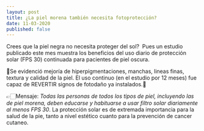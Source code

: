 ```yaml
---
layout: post
title: ¿La piel morena también necesita fotoprotección?
date: 11-03-2020
published: false
---
```

Crees que la piel negra no necesita proteger del sol? 
Pues un estudio publicado este mes muestra los beneficios del uso diario de protección solar (FPS 30) continuada para pacientes de piel oscura.

🙌Se evidenció mejoría de hiperpigmentaciones, manchas, lineas finas, textura y calidad de la piel.
El uso continuo (en el estudio por 12 meses) fue capaz de REVERTIR signos de fotodaño ya instalados.👏

👉🏻Mensaje: *Todas las personas de todos los tipos de piel, incluyendo las de piel morena, deben educarse y habituarse a usar filtro solar diariamente al menos FPS 30*. La protección solar es de extremada importancia para la salud de la pie, tanto a nivel estético cuanto para la prevención de cancer cutaneo.
